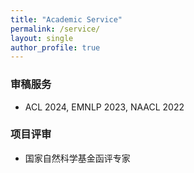 ```yaml
---
title: "Academic Service"
permalink: /service/
layout: single
author_profile: true
---
```


### 审稿服务

- ACL 2024, EMNLP 2023, NAACL 2022

### 项目评审
- 国家自然科学基金函评专家

